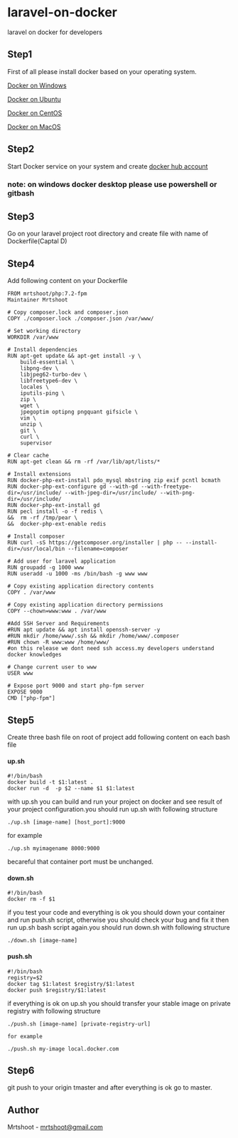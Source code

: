# laravel-on-docker
laravel on docker for developers

## Step1
First of all please install docker based on your operating system.

[Docker on Windows](https://docs.docker.com/docker-for-windows/install/ "Go to docker on desktop installation guide page")

[Docker on Ubuntu](https://docs.docker.com/engine/install/ubuntu/ "Go to docker on ubuntu installation guide page")

[Docker on CentOS](https://docs.docker.com/engine/install/centos/ "Go to docker on centos installation guide page")

[Docker on MacOS](https://docs.docker.com/docker-for-mac/install/ "Go to docker on macos installation guide page")

## Step2
Start Docker service on your system and create [docker hub account](https://hub.docker.com/signup)
### note: on windows docker desktop please use powershell or gitbash

## Step3
Go on your laravel project root directory and create file with name of Dockerfile(Captal D)

## Step4
Add following content on your Dockerfile
```
FROM mrtshoot/php:7.2-fpm
Maintainer Mrtshoot

# Copy composer.lock and composer.json
COPY ./composer.lock ./composer.json /var/www/

# Set working directory
WORKDIR /var/www

# Install dependencies
RUN apt-get update && apt-get install -y \
    build-essential \
    libpng-dev \
    libjpeg62-turbo-dev \
    libfreetype6-dev \
    locales \
    iputils-ping \
    zip \
    wget \
    jpegoptim optipng pngquant gifsicle \
    vim \
    unzip \
    git \
    curl \
    supervisor 
 
# Clear cache
RUN apt-get clean && rm -rf /var/lib/apt/lists/*

# Install extensions
RUN docker-php-ext-install pdo_mysql mbstring zip exif pcntl bcmath
RUN docker-php-ext-configure gd --with-gd --with-freetype-dir=/usr/include/ --with-jpeg-dir=/usr/include/ --with-png-dir=/usr/include/
RUN docker-php-ext-install gd
RUN pecl install -o -f redis \
&&  rm -rf /tmp/pear \
&&  docker-php-ext-enable redis

# Install composer
RUN curl -sS https://getcomposer.org/installer | php -- --install-dir=/usr/local/bin --filename=composer

# Add user for laravel application
RUN groupadd -g 1000 www
RUN useradd -u 1000 -ms /bin/bash -g www www

# Copy existing application directory contents
COPY . /var/www

# Copy existing application directory permissions
COPY --chown=www:www . /var/www

#Add SSH Server and Requirements
#RUN apt update && apt install openssh-server -y
#RUN mkdir /home/www/.ssh && mkdir /home/www/.composer
#RUN chown -R www:www /home/www/
#on this release we dont need ssh access.my developers understand docker knowledges

# Change current user to www
USER www

# Expose port 9000 and start php-fpm server
EXPOSE 9000
CMD ["php-fpm"]
```
## Step5
Create three bash file on root of project
add following content on each bash file

#### up.sh
```
#!/bin/bash
docker build -t $1:latest .
docker run -d  -p $2 --name $1 $1:latest
```
with up.sh you can build and run your project on docker and see result of your project configuration.you should run up.sh with following structure

```
./up.sh [image-name] [host_port]:9000
```
for example
```
./up.sh myimagename 8000:9000
```

becareful that container port must be unchanged.

#### down.sh
```
#!/bin/bash
docker rm -f $1
```

if you test your code and everything is ok you should down your container and run push.sh script, otherwise you should check your bug and fix it then run up.sh bash script again.you should run down.sh with following structure

```
./down.sh [image-name]
```


#### push.sh
```
#!/bin/bash
registry=$2
docker tag $1:latest $registry/$1:latest
docker push $registry/$1:latest
```
if everything is ok on up.sh you should transfer your stable image on private registry with following structure
```
./push.sh [image-name] [private-registry-url]

for example

./push.sh my-image local.docker.com
```

## Step6
git push to your origin tmaster and after everything is ok go to master.

## Author
Mrtshoot - mrtshoot@gmail.com
